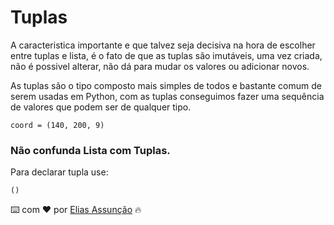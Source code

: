 # Tuplas

A caracteristica importante e que talvez seja decisiva na hora de escolher entre tuplas e lista, é o fato de que as tuplas são imutáveis, uma vez criada, não é possivel alterar, não dá para mudar os valores ou adicionar novos.

As tuplas são o tipo composto mais simples de todos e bastante comum de serem usadas em Python, com as tuplas conseguimos fazer uma sequência de valores que podem ser de qualquer tipo.

```
coord = (140, 200, 9)
```

### Não confunda Lista com Tuplas.

Para declarar tupla use:
```
()
```


⌨️ com ❤️ por [Elias Assunção](https://github.com/Hooligam) 🔥
